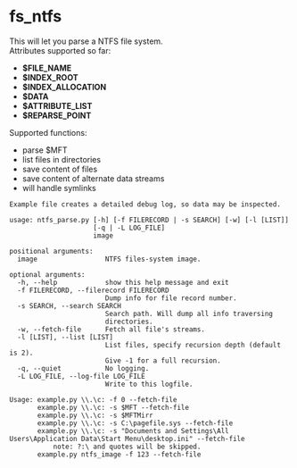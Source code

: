 # fs_ntfs
This will let you parse a NTFS file system.\
Attributes supported so far: 
 * **$FILE_NAME**
 * **$INDEX_ROOT**
 * **$INDEX_ALLOCATION**
 * **$DATA**
 * **$ATTRIBUTE_LIST**
 * **$REPARSE_POINT**

Supported functions: 
* parse $MFT
* list files in directories
* save content of files
* save content of alternate data streams
* will handle symlinks

```
Example file creates a detailed debug log, so data may be inspected.

usage: ntfs_parse.py [-h] [-f FILERECORD | -s SEARCH] [-w] [-l [LIST]]
                     [-q | -L LOG_FILE]
                     image

positional arguments:
  image                 NTFS files-system image.

optional arguments:
  -h, --help            show this help message and exit
  -f FILERECORD, --filerecord FILERECORD
                        Dump info for file record number.
  -s SEARCH, --search SEARCH
                        Search path. Will dump all info traversing
                        directories.
  -w, --fetch-file      Fetch all file's streams.
  -l [LIST], --list [LIST]
                        List files, specify recursion depth (default is 2).
                        Give -1 for a full recursion.
  -q, --quiet           No logging.
  -L LOG_FILE, --log-file LOG_FILE
                        Write to this logfile.

Usage: example.py \\.\c: -f 0 --fetch-file
       example.py \\.\c: -s $MFT --fetch-file
       example.py \\.\c: -s $MFTMirr
       example.py \\.\c: -s C:\pagefile.sys --fetch-file
       example.py \\.\c: -s "Documents and Settings\All Users\Application Data\Start Menu\desktop.ini" --fetch-file
           note: ?:\ and quotes will be skipped.
       example.py ntfs_image -f 123 --fetch-file
       
```
